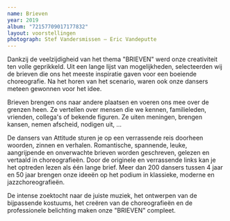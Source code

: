 ```yaml
---
name: Brieven
year: 2019
album: "72157709017177832"
layout: voorstellingen
photograph: Stef Vandersmissen – Eric Vandeputte
---
```

Dankzij de veelzijdigheid van het thema "BRIEVEN" werd onze creativiteit ten volle geprikkeld. Uit een lange lijst van mogelijkheden, selecteerden wij de brieven die ons het meeste inspiratie gaven voor een boeiende choreografie. Na het horen van het scenario, waren ook onze dansers meteen gewonnen voor het idee.

Brieven brengen ons naar andere plaatsen en voeren ons mee over de grenzen heen. Ze vertellen over mensen die we kennen, familieleden, vrienden, collega's of bekende figuren. Ze uiten meningen, brengen kansen, nemen afscheid, nodigen uit, ...

De dansers van Attitude sturen je op een verrassende reis doorheen woorden, zinnen en verhalen. Romantische, spannende, leuke, aangrijpende en onverwachte brieven worden geschreven, gelezen en vertaald in choreografieën. Door de originele en verrassende links kan je het optreden lezen als één lange brief. Meer dan 200 dansers tussen 4 jaar en 50 jaar brengen onze ideeën op het podium in klassieke, moderne en jazzchoreografieën.

De intense zoektocht naar de juiste muziek, het ontwerpen van de bijpassende kostuums, het creëren van de choreografieën en de professionele belichting maken onze "BRIEVEN" compleet.
